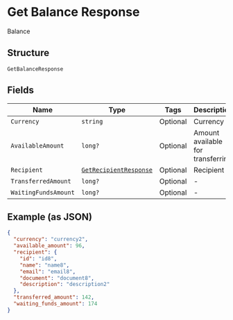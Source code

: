 
# Get Balance Response

Balance

## Structure

`GetBalanceResponse`

## Fields

| Name | Type | Tags | Description |
|  --- | --- | --- | --- |
| `Currency` | `string` | Optional | Currency |
| `AvailableAmount` | `long?` | Optional | Amount available for transferring |
| `Recipient` | [`GetRecipientResponse`](../../doc/models/get-recipient-response.md) | Optional | Recipient |
| `TransferredAmount` | `long?` | Optional | - |
| `WaitingFundsAmount` | `long?` | Optional | - |

## Example (as JSON)

```json
{
  "currency": "currency2",
  "available_amount": 96,
  "recipient": {
    "id": "id8",
    "name": "name8",
    "email": "email8",
    "document": "document8",
    "description": "description2"
  },
  "transferred_amount": 142,
  "waiting_funds_amount": 174
}
```

